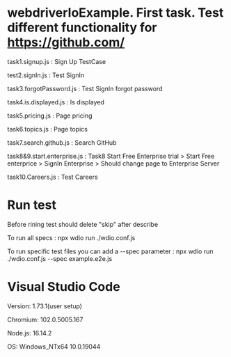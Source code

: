 # webdriverIoExample. First task. Test different functionality for https://github.com/
task1.signup.js                                              :     Sign Up TestCase

test2.signIn.js                                              :     Test SignIn

task3.forgotPassword.js                                      :     Test SignIn forgot password

task4.is.displayed.js                                        :     Is displayed

task5.pricing.js                                             :     Page pricing

task6.topics.js                                              :     Page topics

task7.search.github.js                                       :     Search GitHub

task8&9.start.enterprise.js                                  :     Task8 Start Free Enterprise trial > Start Free enterprice 
                                                                   > SignIn Enterprise > Should change page to Enterprise Server 
                                                                   
task10.Careers.js                                            :     Test Careers

# Run test

Before rining test should delete "skip" after describe

To run all specs                                             :     npx wdio run ./wdio.conf.js

To run specific test files you can add a --spec parameter    :     npx wdio run ./wdio.conf.js --spec example.e2e.js


# Visual Studio Code

Version: 1.73.1(user setup)

Chromium: 102.0.5005.167

Node.js: 16.14.2

OS: Windows_NTx64 10.0.19044

